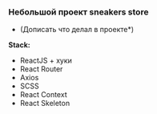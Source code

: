 ### Небольшой проект sneakers store

- (Дописать что делал в проекте*)

**Stack:**

- ReactJS + хуки
- React Router
- Axios
- SCSS
- React Context
- React Skeleton
